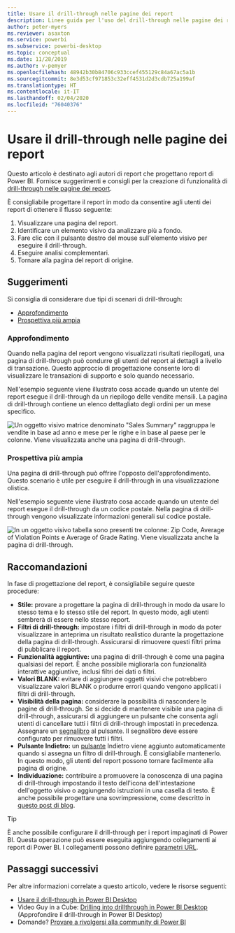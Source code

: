 ```yaml
---
title: Usare il drill-through nelle pagine dei report
description: Linee guida per l'uso del drill-through nelle pagine dei report.
author: peter-myers
ms.reviewer: asaxton
ms.service: powerbi
ms.subservice: powerbi-desktop
ms.topic: conceptual
ms.date: 11/28/2019
ms.author: v-pemyer
ms.openlocfilehash: 48942b30b84706c933ccef455129c84a67ac5a1b
ms.sourcegitcommit: 8e3d53cf971853c32eff4531d2d3cdb725a199af
ms.translationtype: HT
ms.contentlocale: it-IT
ms.lasthandoff: 02/04/2020
ms.locfileid: "76040376"
---
```

# <a name="use-report-page-drillthrough"></a>Usare il drill-through nelle pagine dei report

Questo articolo è destinato agli autori di report che progettano report di Power BI. Fornisce suggerimenti e consigli per la creazione di funzionalità di [drill-through nelle pagine dei report](../desktop-drillthrough.md).

È consigliabile progettare il report in modo da consentire agli utenti dei report di ottenere il flusso seguente:

1. Visualizzare una pagina del report.
2. Identificare un elemento visivo da analizzare più a fondo.
3. Fare clic con il pulsante destro del mouse sull'elemento visivo per eseguire il drill-through.
4. Eseguire analisi complementari.
5. Tornare alla pagina del report di origine.

## <a name="suggestions"></a>Suggerimenti

Si consiglia di considerare due tipi di scenari di drill-through:

- [Approfondimento](#additional-depth)
- [Prospettiva più ampia](#broader-perspective)

### <a name="additional-depth"></a>Approfondimento

Quando nella pagina del report vengono visualizzati risultati riepilogati, una pagina di drill-through può condurre gli utenti del report ai dettagli a livello di transazione. Questo approccio di progettazione consente loro di visualizzare le transazioni di supporto e solo quando necessario.

Nell'esempio seguente viene illustrato cosa accade quando un utente del report esegue il drill-through da un riepilogo delle vendite mensili. La pagina di drill-through contiene un elenco dettagliato degli ordini per un mese specifico.

![Un oggetto visivo matrice denominato "Sales Summary" raggruppa le vendite in base ad anno e mese per le righe e in base al paese per le colonne. Viene visualizzata anche una pagina di drill-through.](media/report-drillthrough/suggestion-drillthrough-add-depth.png)

### <a name="broader-perspective"></a>Prospettiva più ampia

Una pagina di drill-through può offrire l'opposto dell'approfondimento. Questo scenario è utile per eseguire il drill-through in una visualizzazione olistica.

Nell'esempio seguente viene illustrato cosa accade quando un utente del report esegue il drill-through da un codice postale. Nella pagina di drill-through vengono visualizzate informazioni generali sul codice postale.

![In un oggetto visivo tabella sono presenti tre colonne: Zip Code, Average of Violation Points e Average of Grade Rating. Viene visualizzata anche la pagina di drill-through.](media/report-drillthrough/suggestion-drillthrough-broader-perspective.png)

## <a name="recommendations"></a>Raccomandazioni

In fase di progettazione del report, è consigliabile seguire queste procedure:

- **Stile:** provare a progettare la pagina di drill-through in modo da usare lo stesso tema e lo stesso stile del report. In questo modo, agli utenti sembrerà di essere nello stesso report.
- **Filtri di drill-through:** impostare i filtri di drill-through in modo da poter visualizzare in anteprima un risultato realistico durante la progettazione della pagina di drill-through. Assicurarsi di rimuovere questi filtri prima di pubblicare il report.
- **Funzionalità aggiuntive:** una pagina di drill-through è come una pagina qualsiasi del report. È anche possibile migliorarla con funzionalità interattive aggiuntive, inclusi filtri dei dati o filtri.
- **Valori BLANK:** evitare di aggiungere oggetti visivi che potrebbero visualizzare valori BLANK o produrre errori quando vengono applicati i filtri di drill-through.
- **Visibilità della pagina:** considerare la possibilità di nascondere le pagine di drill-through. Se si decide di mantenere visibile una pagina di drill-through, assicurarsi di aggiungere un pulsante che consenta agli utenti di cancellare tutti i filtri di drill-through impostati in precedenza. Assegnare un [segnalibro](../desktop-bookmarks.md) al pulsante. Il segnalibro deve essere configurato per rimuovere tutti i filtri.
- **Pulsante Indietro:** un [pulsante](../desktop-buttons.md) Indietro viene aggiunto automaticamente quando si assegna un filtro di drill-through. È consigliabile mantenerlo. In questo modo, gli utenti del report possono tornare facilmente alla pagina di origine.
- **Individuazione:** contribuire a promuovere la conoscenza di una pagina di drill-through impostando il testo dell'icona dell'intestazione dell'oggetto visivo o aggiungendo istruzioni in una casella di testo. È anche possibile progettare una sovrimpressione, come descritto in [questo post di blog](https://alluringbi.com/2019/10/23/overlays-for-true-self-serve-reporting/).

> [!TIP]
> È anche possibile configurare il drill-through per i report impaginati di Power BI. Questa operazione può essere eseguita aggiungendo collegamenti ai report di Power BI. I collegamenti possono definire [parametri URL](https://powerbi.microsoft.com/blog/url-parameters-for-paginated-reports-are-now-available/).

## <a name="next-steps"></a>Passaggi successivi

Per altre informazioni correlate a questo articolo, vedere le risorse seguenti:

- [Usare il drill-through in Power BI Desktop](../desktop-drillthrough.md)
- Video Guy in a Cube: [Drilling into drillthrough in Power BI Desktop](https://www.youtube.com/watch?v=2x9lLHDbtDk) (Approfondire il drill-through in Power BI Desktop)
- Domande? [Provare a rivolgersi alla community di Power BI](https://community.powerbi.com/)
